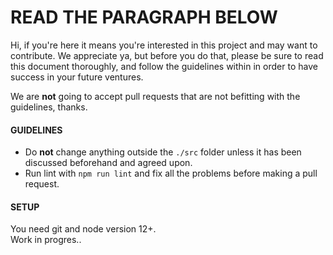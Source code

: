 # READ THE PARAGRAPH BELOW

Hi, if you're here it means you're interested in this project and may want to contribute. We appreciate ya, but before you do that, please be sure to read this document thoroughly, and follow the guidelines within in order to have success in your future ventures.  

We are **not** going to accept pull requests that are not befitting with the guidelines, thanks.  

#### GUIDELINES
* Do **not** change anything outside the `./src` folder unless it has been discussed beforehand and agreed upon.  
* Run lint with `npm run lint` and fix all the problems before making a pull request.  

#### SETUP
You need git and node version 12+.  
Work in progres..  
